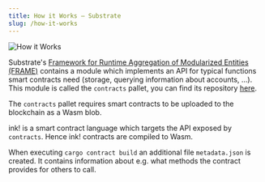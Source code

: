 ```yaml
---
title: How it Works ‒ Substrate
slug: /how-it-works
---
```


<div class="schema">
    <img src="/img/how-it-works.svg" alt="How it Works" />
</div>

Substrate's [Framework for Runtime Aggregation of Modularized Entities (FRAME)](https://docs.substrate.io/v3/runtime/frame/) contains
a module  which implements an API for typical functions smart contracts need (storage, querying information about accounts, …).
This module is called the `contracts` pallet,
you can find its repository [here](https://github.com/paritytech/substrate/blob/master/frame/contracts/README.md).

The `contracts` pallet requires smart contracts to be uploaded to the blockchain as a Wasm blob.

ink! is a smart contract language which targets the API exposed by `contracts`.
Hence ink! contracts are compiled to Wasm.

When executing `cargo contract build` an additional file `metadata.json` is created.
It contains information about e.g. what methods the contract provides for others to call.
